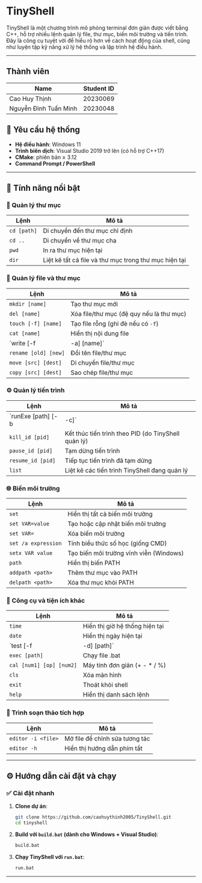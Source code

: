 # TinyShell

TinyShell là một chương trình mô phỏng terminal đơn giản được viết bằng C++, hỗ trợ nhiều lệnh quản lý file, thư mục, biến môi trường và tiến trình. Đây là công cụ tuyệt vời để hiểu rõ hơn về cách hoạt động của shell, cũng như luyện tập kỹ năng xử lý hệ thống và lập trình hệ điều hành.

---

## Thành viên
| Name                  | Student ID  |
|-----------------------|-------------|
| Cao Huy Thịnh         | 20230069    |
| Nguyễn Đình Tuấn Minh | 20230048    |

## 📌 Yêu cầu hệ thống

- **Hệ điều hành**: Windows 11
- **Trình biên dịch**: Visual Studio 2019 trở lên (có hỗ trợ C++17)
- **CMake**: phiên bản ≥ 3.12
- **Command Prompt / PowerShell**

---


## 🚀 Tính năng nổi bật

### 📁 Quản lý thư mục
| Lệnh                          | Mô tả                                                       |
|------------------------------|-------------------------------------------------------------|
| `cd [path]`                  | Di chuyển đến thư mục chỉ định                              |
| `cd ..`                      | Di chuyển về thư mục cha                                    |
| `pwd`                        | In ra thư mục hiện tại                                      |
| `dir`                        | Liệt kê tất cả file và thư mục trong thư mục hiện tại       |

### 📄 Quản lý file và thư mục
| Lệnh                          | Mô tả                                                       |
|------------------------------|-------------------------------------------------------------|
| `mkdir [name]`               | Tạo thư mục mới                                             |
| `del [name]`                 | Xóa file/thư mục (đệ quy nếu là thư mục)                   |
| `touch [-f] [name]`          | Tạo file rỗng (ghi đè nếu có `-f`)                         |
| `cat [name]`                 | Hiển thị nội dung file                                      |
| `write [-f|-a] [name]`       | Ghi vào file (`-f`: ghi đè, `-a`: ghi thêm)                |
| `rename [old] [new]`         | Đổi tên file/thư mục                                        |
| `move [src] [dest]`          | Di chuyển file/thư mục                                      |
| `copy [src] [dest]`          | Sao chép file/thư mục                                       |

### ⚙️ Quản lý tiến trình
| Lệnh                          | Mô tả                                                       |
|------------------------------|-------------------------------------------------------------|
| `runExe [path] [-b|-c]`      | Chạy file thực thi (`-b`: nền, `-c`: cửa sổ mới)           |
| `kill_id [pid]`              | Kết thúc tiến trình theo PID (do TinyShell quản lý)         |
| `pause_id [pid]`             | Tạm dừng tiến trình                                         |
| `resume_id [pid]`            | Tiếp tục tiến trình đã tạm dừng                             |
| `list`                       | Liệt kê các tiến trình TinyShell đang quản lý               |

### 🌐 Biến môi trường
| Lệnh                          | Mô tả                                                       |
|------------------------------|-------------------------------------------------------------|
| `set`                        | Hiển thị tất cả biến môi trường                            |
| `set VAR=value`              | Tạo hoặc cập nhật biến môi trường                           |
| `set VAR=`                   | Xóa biến môi trường                                         |
| `set /a expression`          | Tính biểu thức số học (giống CMD)                          |
| `setx VAR value`             | Tạo biến môi trường vĩnh viễn (Windows)                    |
| `path`                       | Hiển thị biến PATH                                          |
| `addpath <path>`             | Thêm thư mục vào PATH                                       |
| `delpath <path>`             | Xóa thư mục khỏi PATH                                       |

### 🧰 Công cụ và tiện ích khác
| Lệnh                          | Mô tả                                                       |
|------------------------------|-------------------------------------------------------------|
| `time`                       | Hiển thị giờ hệ thống hiện tại                             |
| `date`                       | Hiển thị ngày hiện tại                                      |
| `test [-f|-d] [path]`        | Kiểm tra tồn tại file (-f) hoặc thư mục (-d)               |
| `exec [path]`                | Chạy file .bat                                              |
| `cal [num1] [op] [num2]`     | Máy tính đơn giản (+ - * / %)                              |
| `cls`                        | Xóa màn hình                                                |
| `exit`                       | Thoát khỏi shell                                            |
| `help`                       | Hiển thị danh sách lệnh                                     |

### 📝 Trình soạn thảo tích hợp
| Lệnh                          | Mô tả                                                       |
|------------------------------|-------------------------------------------------------------|
| `editor -i <file>`           | Mở file để chỉnh sửa tương tác                             |
| `editor -h`                  | Hiển thị hướng dẫn phím tắt                                 |

---

## ⚙️ Hướng dẫn cài đặt và chạy

### ✅ Cài đặt nhanh

1. **Clone dự án**:

    ```bash
    git clone https://github.com/caohuythinh2005/TinyShell.git
    cd tinyshell
    ```

2. **Build với `build.bat` (dành cho Windows + Visual Studio)**:

    ```bash
    build.bat
    ```

3. **Chạy TinyShell với `run.bat`**:

    ```bash
    run.bat
    ```

---
